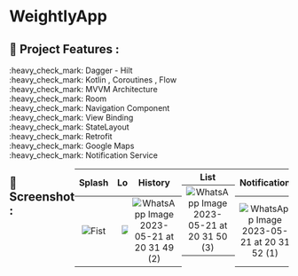 # WeightlyApp

## :floppy_disk: Project Features :

<div>:heavy_check_mark: Dagger - Hilt</div>
<div>:heavy_check_mark: Kotlin , Coroutines , Flow</div>
<div>:heavy_check_mark: MVVM Architecture </div>
<div>:heavy_check_mark: Room</div>
<div>:heavy_check_mark: Navigation Component</div>
<div>:heavy_check_mark: View Binding</div>
<div>:heavy_check_mark: StateLayout</div>
<div>:heavy_check_mark: Retrofit</div>
<div>:heavy_check_mark: Google Maps</div>
<div>:heavy_check_mark: Notification Service</div>
<div style="display: flex;">

</br>

## :camera_flash: Screenshot :

| Splash | Login | Home Line | Home Bar | 
|:-:|:-:|:-:|:-:|
| ![Fist](https://user-images.githubusercontent.com/63645518/213914690-d8ae3ae9-3cc2-4b34-8d28-820638f4f599.jpeg) | ![3](https://user-images.githubusercontent.com/63645518/213914834-14e9d23a-09f6-4474-b7bf-fafd4e372f07.jpeg) | ![WhatsApp Image 2023-05-21 at 20 31 49](https://github.com/gulten27/WeightlyApp/assets/63645518/3b4efea7-16a0-4520-8525-f00f8011860f) | ![WhatsApp Image 2023-05-21 at 20 31 49 (1)](https://github.com/gulten27/WeightlyApp/assets/63645518/82543d36-a638-4ca2-9116-40850c19b4a5) |


| History | Add | Update | Select Date | 
|:-:|:-:|:-:|:-:|
| ![WhatsApp Image 2023-05-21 at 20 31 49 (2)](https://github.com/gulten27/WeightlyApp/assets/63645518/1f571667-3fbe-4dc6-b155-9f56bbba76dd) | ![WhatsApp Image 2023-05-21 at 20 31 50](https://github.com/gulten27/WeightlyApp/assets/63645518/7cc9a9a3-c2ab-4a38-aa4d-cc00deabec27) | ![WhatsApp Image 2023-05-21 at 20 31 50 (1)](https://github.com/gulten27/WeightlyApp/assets/63645518/a1930308-e98e-4aec-b655-1a12e6e98a48) | ![WhatsApp Image 2023-05-21 at 20 31 50 (2)](https://github.com/gulten27/WeightlyApp/assets/63645518/325185be-5bcc-483b-beeb-81028669f713) |


| List | Runs | Run Add | Maps |
|:-:|:-:|:-:|:-:|
| ![WhatsApp Image 2023-05-21 at 20 31 50 (3)](https://github.com/gulten27/WeightlyApp/assets/63645518/f96c6bff-4986-4188-8516-a8dfeaf89157) | ![WhatsApp Image 2023-05-21 at 20 31 53 (2)](https://github.com/gulten27/WeightlyApp/assets/63645518/27033923-8771-4f32-b0ef-913d1e5e8c5d) | ![WhatsApp Image 2023-05-21 at 20 31 51](https://github.com/gulten27/WeightlyApp/assets/63645518/6e6f5df7-22ac-4083-bc55-ac4270fab8d1) | ![WhatsApp Image 2023-05-21 at 20 31 51 (2)](https://github.com/gulten27/WeightlyApp/assets/63645518/43940762-0cc7-4803-a0c8-af247a79f0e8) |


| Notification | Statistics | Settings | Setting Update |
|:-:|:-:|:-:|:-:|
| ![WhatsApp Image 2023-05-21 at 20 31 52 (1)](https://github.com/gulten27/WeightlyApp/assets/63645518/f3b716c1-35cd-4141-a5c9-ad188f4be7cc) | ![WhatsApp Image 2023-05-21 at 20 31 54 (1)](https://github.com/gulten27/WeightlyApp/assets/63645518/8d110d62-a98a-47d6-a088-4667b72d5db7) | ![WhatsApp Image 2023-05-21 at 20 31 54 (2)](https://github.com/gulten27/WeightlyApp/assets/63645518/9370e9cd-66cd-497b-9caa-d58d4853c0d0) | ![WhatsApp Image 2023-05-21 at 20 31 55](https://github.com/gulten27/WeightlyApp/assets/63645518/f4e9f242-4ff2-4202-ab35-bab93e439096) |






